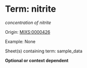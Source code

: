 # Term: nitrite

*concentration of nitrite*

Origin: [MIXS:0000426](https://w3id.org/mixs/0000426)

Example: None

Sheet(s) containing term: sample_data

**Optional or context dependent**